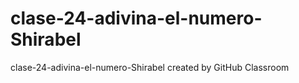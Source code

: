 # clase-24-adivina-el-numero-Shirabel
clase-24-adivina-el-numero-Shirabel created by GitHub Classroom
